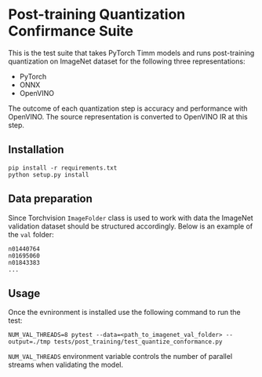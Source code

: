 # Post-training Quantization Confirmance Suite
This is the test suite that takes PyTorch Timm models and runs post-training quantization on ImageNet dataset for the following three representations:
- PyTorch
- ONNX
- OpenVINO

The outcome of each quantization step is accuracy and performance with OpenVINO. The source representation is converted to OpenVINO IR at this step.

## Installation
```
pip install -r requirements.txt
python setup.py install
```

## Data preparation
Since Torchvision `ImageFolder` class is used to work with data the ImageNet validation dataset should be structured accordingly. Below is an example of the `val` folder:
```
n01440764
n01695060
n01843383 
...
```

## Usage
Once the evnironment is installed use the following command to run the test:
```
NUM_VAL_THREADS=8 pytest --data=<path_to_imagenet_val_folder> --output=./tmp tests/post_training/test_quantize_conformance.py
```

`NUM_VAL_THREADS` environment variable controls the number of parallel streams when validating the model.



